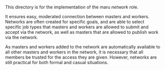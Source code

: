 This directory is for the implementation of the maru *network* role.

It ensures easy, moderated connection between masters and workers. Networks are often created for specific goals, and are able to select specific job types that masters and workers are allowed to submit and accept via the network, as well as masters that are allowed to publish work via the network.

As masters and workers added to the network are automatically available to all other masters and workers in the network, it is necessary that all members be trusted for the access they are given. However, networks are still practical for both formal and casual situations.
